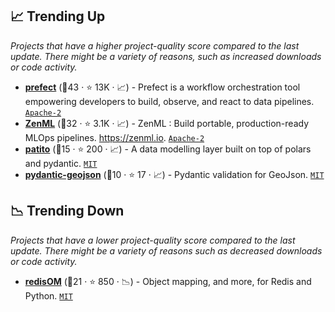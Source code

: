 ## 📈 Trending Up

_Projects that have a higher project-quality score compared to the last update. There might be a variety of reasons, such as increased downloads or code activity._

- <b><a href="https://github.com/PrefectHQ/prefect">prefect</a></b> (🥇43 ·  ⭐ 13K · 📈) - Prefect is a workflow orchestration tool empowering developers to build, observe, and react to data pipelines. <code><a href="http://bit.ly/3nYMfla">Apache-2</a></code>
- <b><a href="https://github.com/zenml-io/zenml">ZenML</a></b> (🥉32 ·  ⭐ 3.1K · 📈) - ZenML : Build portable, production-ready MLOps pipelines. https://zenml.io. <code><a href="http://bit.ly/3nYMfla">Apache-2</a></code>
- <b><a href="https://github.com/kolonialno/patito">patito</a></b> (🥇15 ·  ⭐ 200 · 📈) - A data modelling layer built on top of polars and pydantic. <code><a href="http://bit.ly/34MBwT8">MIT</a></code>
- <b><a href="https://github.com/gb-libs/pydantic-geojson">pydantic-geojson</a></b> (🥉10 ·  ⭐ 17 · 📈) - Pydantic validation for GeoJson. <code><a href="http://bit.ly/34MBwT8">MIT</a></code>

## 📉 Trending Down

_Projects that have a lower project-quality score compared to the last update. There might be a variety of reasons such as decreased downloads or code activity._

- <b><a href="https://github.com/redis/redis-om-python">redisOM</a></b> (🥇21 ·  ⭐ 850 · 📉) - Object mapping, and more, for Redis and Python. <code><a href="http://bit.ly/34MBwT8">MIT</a></code>

